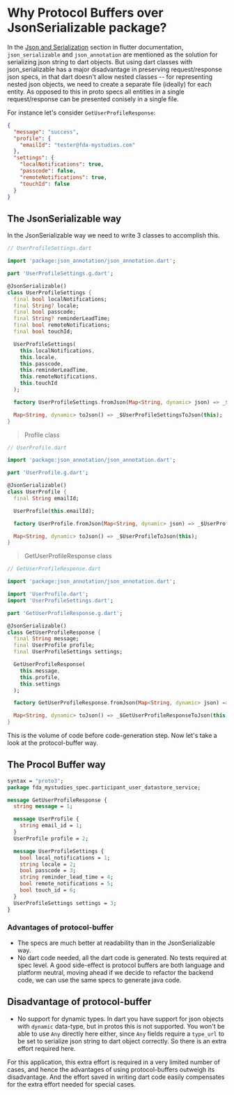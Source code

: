 # Why Protocol Buffers over JsonSerializable package?

In the [Json and Serialization](https://flutter.dev/docs/development/data-and-backend/json) section in flutter documentation, `json_serializable` and `json_annotation` are mentioned as the solution for serializing json string to dart objects. But using dart classes with json_serializable has a major disadvantage in preserving request/response json specs, in that dart doesn't allow nested classes -- for representing nested json objects, we need to create a separate file (ideally) for each entity. As opposed to this in proto specs all entities in a single request/response can be presented conisely in a single file.

For instance let's consider `GetUserProfileResponse`:

```json
{
  "message": "success",
  "profile": {
    "emailId": "tester@fda-mystudies.com"
  },
  "settings": {
    "localNotifications": true,
    "passcode": false,
    "remoteNotifications": true,
    "touchId": false
  }
}
```

## The JsonSerializable way

In the JsonSerializable way we need to write 3 classes to accomplish this.

```dart
// UserProfileSettings.dart

import 'package:json_annotation/json_annotation.dart';

part 'UserProfileSettings.g.dart';

@JsonSerializable()
class UserProfileSettings {
  final bool localNotifications;
  final String? locale;
  final bool passcode;
  final String? reminderLeadTime;
  final bool remoteNotifications;
  final bool touchId;

  UserProfileSettings(
    this.localNotifications,
    this.locale,
    this.passcode,
    this.reminderLeadTime,
    this.remoteNotifications,
    this.touchId
  );

  factory UserProfileSettings.fromJson(Map<String, dynamic> json) => _$UserProfileSettingsFromJson(json);

  Map<String, dynamic> toJson() => _$UserProfileSettingsToJson(this);
}
```

> Profile class
```dart
// UserProfile.dart

import 'package:json_annotation/json_annotation.dart';

part 'UserProfile.g.dart';

@JsonSerializable()
class UserProfile {
  final String emailId;

  UserProfile(this.emailId);

  factory UserProfile.fromJson(Map<String, dynamic> json) => _$UserProfileFromJson(json);

  Map<String, dynamic> toJson() => _$UserProfileToJson(this);
}
```

> GetUserProfileResponse class
```dart
// GetUserProfileResponse.dart

import 'package:json_annotation/json_annotation.dart';

import 'UserProfile.dart';
import 'UserProfileSettings.dart';

part 'GetUserProfileResponse.g.dart';

@JsonSerializable()
class GetUserProfileResponse {
  final String message;
  final UserProfile profile;
  final UserProfileSettings settings;

  GetUserProfileResponse(
    this.message,
    this.profile,
    this.settings
  );

  factory GetUserProfileResponse.fromJson(Map<String, dynamic> json) => _$GetUserProfileResponseFromJson(json);

  Map<String, dynamic> toJson() => _$GetUserProfileResponseToJson(this);
}
```

This is the volume of code before code-generation step. Now let's take a look at the protocol-buffer way.


## The Procol Buffer way

```proto get_user_profile.dart
syntax = "proto3";
package fda_mystudies_spec.participant_user_datastore_service;

message GetUserProfileResponse {
  string message = 1;

  message UserProfile {
    string email_id = 1;
  }
  UserProfile profile = 2;

  message UserProfileSettings {
    bool local_notifications = 1;
    string locale = 2;
    bool passcode = 3;
    string reminder_lead_time = 4;
    bool remote_notifications = 5;
    bool touch_id = 6;
  }
  UserProfileSettings settings = 3;
}
```

### Advantages of protocol-buffer

- The specs are much better at readability than in the JsonSerializable way.
- No dart code needed, all the dart code is generated. No tests required at spec level. A good side-effect is protocol buffers are both language and platform neutral, moving ahead if we decide to refactor the backend code, we can use the same specs to generate java code.

## Disadvantage of protocol-buffer

- No support for dynamic types. In dart you have support for json objects with `dynamic` data-type, but in protos this is not supported. You won't be able to use `Any` directly here either, since `Any` fields require a `type_url` to be set to serialize json string to dart object correctly. So there is an extra effort required here.

For this application, this extra effort is required in a very limited number of cases, and hence the advantages of using protocol-buffers outweigh its disadvantage. And the effort saved in writing dart code easily compensates for the extra effort needed for special cases.
